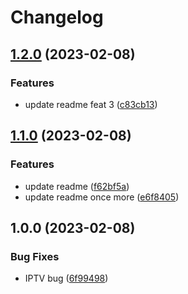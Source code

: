 # Changelog

## [1.2.0](https://github.com/sohel2020/iptv/compare/v1.1.0...v1.2.0) (2023-02-08)


### Features

* update readme feat 3 ([c83cb13](https://github.com/sohel2020/iptv/commit/c83cb13337daeb4e0a649cbcf51a2a4c113eb0c7))

## [1.1.0](https://github.com/sohel2020/iptv/compare/v1.0.0...v1.1.0) (2023-02-08)


### Features

* update readme ([f62bf5a](https://github.com/sohel2020/iptv/commit/f62bf5a2fe6e4790ccdc03f1e6e57376ed828cf3))
* update readme once more ([e6f8405](https://github.com/sohel2020/iptv/commit/e6f840567d1ab6f114b99b9520291e8def6ffe43))

## 1.0.0 (2023-02-08)


### Bug Fixes

* IPTV bug ([6f99498](https://github.com/sohel2020/iptv/commit/6f9949864c79914a11f70aaf7d3ea08413d927e3))
